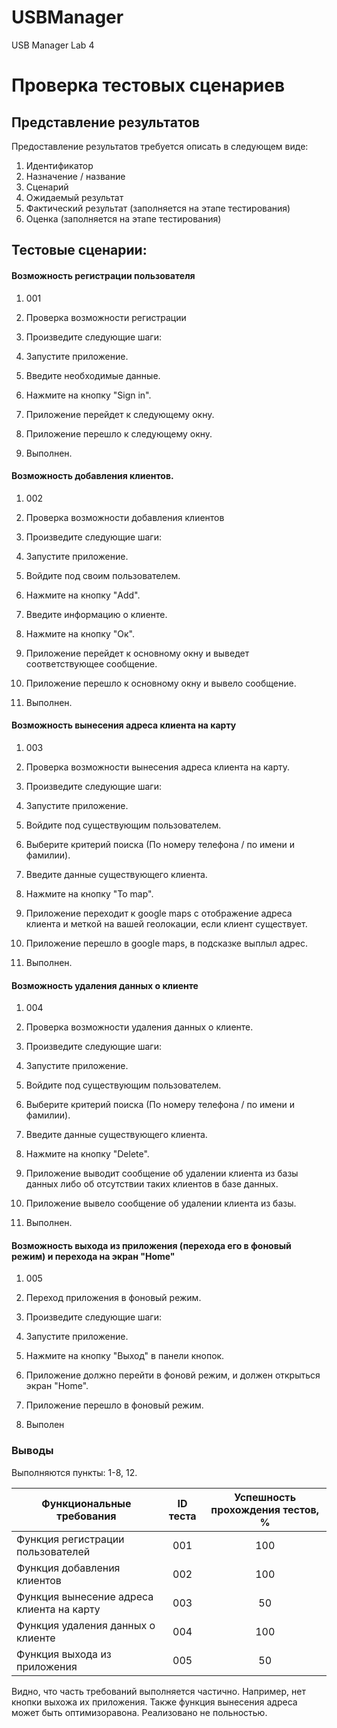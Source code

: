 # USBManager

USB Manager Lab 4

# Проверка тестовых сценариев

## Представление результатов

Предоставление результатов требуется описать в следующем виде:

1. Идентификатор
2. Назначение / название
3. Сценарий
4. Ожидаемый результат
5. Фактический результат (заполняется на этапе тестирования)
6. Оценка (заполняется на этапе тестирования)

## Тестовые сценарии:

#### Возможность регистрации пользователя

1. 001

2. Проверка возможности регистрации

3. Произведите следующие шаги:

1. Запустите приложение.

2. Введите необходимые данные.

3. Нажмите на кнопку "Sign in".

4. Приложение перейдет к следующему окну.
5. Приложение перешло к следующему окну.
6. Выполнен.

#### Возможность добавления клиентов.

1. 002
2. Проверка возможности добавления клиентов
3. Произведите следующие шаги:

1. Запустите приложение.

2. Войдите под своим пользователем.

3. Нажмите на кнопку "Add".

4. Введите информацию о клиенте.

5. Нажмите на кнопку "Ок".

4. Приложение перейдет к основному окну и выведет соответствующее сообщение.
5. Приложение перешло к основному окну и вывело сообщение.
6. Выполнен.

#### Возможность вынесения адреса клиента на карту

1. 003
2. Проверка возможности вынесения адреса клиента на карту.
3. Произведите следующие шаги:

1. Запустите приложение.

2. Войдите под существующим пользователем.

3. Выберите критерий поиска (По номеру телефона / по имени и фамилии).

4. Введите данные существующего клиента.

5. Нажмите на кнопку "To map".

4. Приложение переходит к google maps с отображение адреса клиента и меткой на вашей геолокации, если клиент существует.
5. Приложение перешло в google maps, в подсказке выплыл адрес.
6. Выполнен.

#### Возможность удаления данных о клиенте

1. 004
2. Проверка возможности удаления данных о клиенте.
3. Произведите следующие шаги:

1. Запустите приложение.

2. Войдите под существующим пользователем.

3. Выберите критерий поиска (По номеру телефона / по имени и фамилии).

4. Введите данные существующего клиента.

5. Нажмите на кнопку "Delete".

4. Приложение выводит сообщение об удалении клиента из базы данных либо об отсутствии таких клиентов в базе данных.
5. Приложение вывело сообщение об удалении клиента из базы.
6. Выполнен.

#### Возможность выхода из приложения (перехода его в фоновый режим) и перехода на экран "Home"

1. 005
2. Переход приложения в фоновый режим.
3. Произведите следующие шаги:

1. Запустите приложение.

2. Нажмите на кнопку "Выход" в панели кнопок.

4. Приложение должно перейти в фоновй режим, и должен открыться экран "Home".
4. Приложение перешло в фоновый режим.
5. Выполен

### Выводы

Выполняются пункты: 1-8, 12.

| Функциональные требования                | ID теста | Успешность прохождения тестов, % |
| ---------------------------------------- | :------: | :------------------------------: |
| Функция регистрации пользователей   |     001    |   100   |
| Функция добавления клиентов   |   002   |   100   |
| Функция вынесение адреса клиента на карту   |   003   |   50   |
| Функция удаления данных о клиенте   |   004   |   100   |
| Функция выхода из приложения   |    005   |   50   |

Видно, что часть требований выполняется частично. Например, нет кнопки выхожа их приложения. Также функция вынесения адреса может быть оптимизоравона. Реализовано не польностью.

